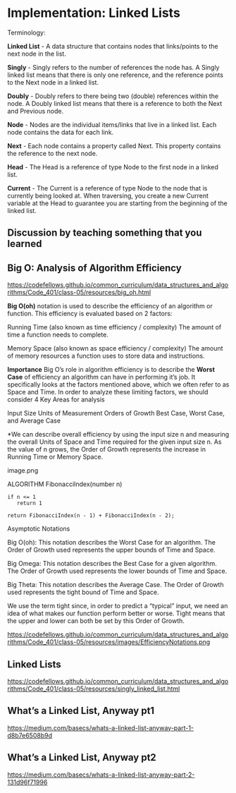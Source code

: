 # Implementation: Linked Lists

Terminology:

**Linked List** - A data structure that contains nodes that links/points to the next node in the list.

**Singly** - Singly refers to the number of references the node has. A Singly linked list means that there is only one reference, and the reference points to the Next node in a linked list.

**Doubly** - Doubly refers to there being two (double) references within the node. A Doubly linked list means that there is a reference to both the Next and Previous node.

**Node** - Nodes are the individual items/links that live in a linked list. Each node contains the data for each link.

**Next** - Each node contains a property called Next. This property contains the reference to the next node.

**Head** - The Head is a reference of type Node to the first node in a linked list.

**Current** - The Current is a reference of type Node to the node that is currently being looked at. When traversing, you create a new Current variable at the Head to guarantee you are starting from the beginning of the linked list.

## Discussion by teaching something that you learned




## Big O: Analysis of Algorithm Efficiency

<https://codefellows.github.io/common_curriculum/data_structures_and_algorithms/Code_401/class-05/resources/big_oh.html>

**Big O(oh)** notation is used to describe the efficiency of an algorithm or function. This efficiency is evaluated based on 2 factors:

Running Time (also known as time efficiency / complexity)
The amount of time a function needs to complete.

Memory Space (also known as space efficiency / complexity)
The amount of memory resources a function uses to store data and instructions.

**Importance**
Big O’s role in algorithm efficiency is to describe the **Worst Case** of efficiency an algorithm can have in performing it’s job. It specifically looks at the factors mentioned above, which we often refer to as Space and Time. In order to analyze these limiting factors, we should consider 4 Key Areas for analysis

Input Size
Units of Measurement
Orders of Growth
Best Case, Worst Case, and Average Case

*We can describe overall efficiency by using the input size n and measuring the overall Units of Space and Time required for the given input size n. As the value of n grows, the Order of Growth represents the increase in Running Time or Memory Space.


image.png

ALGORITHM FibonacciIndex(number n)

    if n <= 1
       return 1

    return FibonacciIndex(n - 1) + FibonacciIndex(n - 2);

Asymptotic Notations

Big O(oh): This notation describes the Worst Case for an algorithm. The Order of Growth used represents the upper bounds of Time and Space.

Big Omega: This notation describes the Best Case for a given algorithm. The Order of Growth used represents the lower bounds of Time and Space.

Big Theta: This notation describes the Average Case. The Order of Growth used represents the tight bound of Time and Space.

We use the term tight since, in order to predict a “typical” input, we need an idea of what makes our function perform better or worse. Tight means that the upper and lower can both be set by this Order of Growth.

<https://codefellows.github.io/common_curriculum/data_structures_and_algorithms/Code_401/class-05/resources/images/EfficiencyNotations.png>

## Linked Lists

<https://codefellows.github.io/common_curriculum/data_structures_and_algorithms/Code_401/class-05/resources/singly_linked_list.html>

## What’s a Linked List, Anyway pt1

<https://medium.com/basecs/whats-a-linked-list-anyway-part-1-d8b7e6508b9d>

## What’s a Linked List, Anyway pt2

<https://medium.com/basecs/whats-a-linked-list-anyway-part-2-131d96f71996>